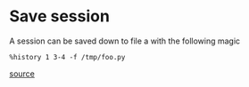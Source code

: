 # Save session
A session can be saved down to file a with the following magic
```
%history 1 3-4 -f /tmp/foo.py
```

[source](https://stackoverflow.com/questions/41070403/how-to-copy-from-ipython-session-without-terminal-prompts)
